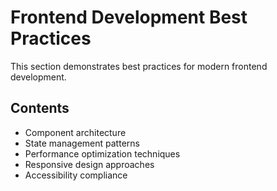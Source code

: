 # Frontend Development Best Practices

This section demonstrates best practices for modern frontend development.

## Contents

- Component architecture
- State management patterns
- Performance optimization techniques
- Responsive design approaches
- Accessibility compliance